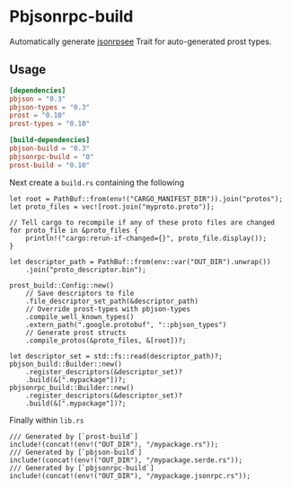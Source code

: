 # Pbjsonrpc-build

Automatically generate [jsonrpsee](https://lib.rs/crates/jsonrpsee) Trait for auto-generated prost types.

## Usage

```toml
[dependencies]
pbjson = "0.3"
pbjson-types = "0.3"
prost = "0.10"
prost-types = "0.10"

[build-dependencies]
pbjson-build = "0.3"
pbjsonrpc-build = "0"
prost-build = "0.10"
```

Next create a `build.rs` containing the following

```rust,ignore
let root = PathBuf::from(env!("CARGO_MANIFEST_DIR")).join("protos");
let proto_files = vec![root.join("myproto.proto")];

// Tell cargo to recompile if any of these proto files are changed
for proto_file in &proto_files {
    println!("cargo:rerun-if-changed={}", proto_file.display());
}

let descriptor_path = PathBuf::from(env::var("OUT_DIR").unwrap())
    .join("proto_descriptor.bin");

prost_build::Config::new()
    // Save descriptors to file
    .file_descriptor_set_path(&descriptor_path)
    // Override prost-types with pbjson-types
    .compile_well_known_types()
    .extern_path(".google.protobuf", "::pbjson_types")
    // Generate prost structs
    .compile_protos(&proto_files, &[root])?;

let descriptor_set = std::fs::read(descriptor_path)?;
pbjson_build::Builder::new()
    .register_descriptors(&descriptor_set)?
    .build(&[".mypackage"])?;
pbjsonrpc_build::Builder::new()
    .register_descriptors(&descriptor_set)?
    .build(&[".mypackage"])?;
```

Finally within `lib.rs`

```rust,ignore
/// Generated by [`prost-build`]
include!(concat!(env!("OUT_DIR"), "/mypackage.rs"));
/// Generated by [`pbjson-build`]
include!(concat!(env!("OUT_DIR"), "/mypackage.serde.rs"));
/// Generated by [`pbjsonrpc-build`]
include!(concat!(env!("OUT_DIR"), "/mypackage.jsonrpc.rs"));
```
